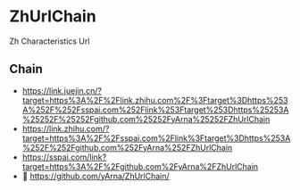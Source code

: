 # ZhUrlChain

Zh Characteristics Url 


## Chain
- https://link.juejin.cn/?target=https%3A%2F%2Flink.zhihu.com%2F%3Ftarget%3Dhttps%253A%252F%252Fsspai.com%252Flink%253Ftarget%253Dhttps%25253A%25252F%25252Fgithub.com%25252FyArna%25252FZhUrlChain
- https://link.zhihu.com/?target=https%3A%2F%2Fsspai.com%2Flink%3Ftarget%3Dhttps%253A%252F%252Fgithub.com%252FyArna%252FZhUrlChain
- https://sspai.com/link?target=https%3A%2F%2Fgithub.com%2FyArna%2FZhUrlChain
-  🏁 https://github.com/yArna/ZhUrlChain/
